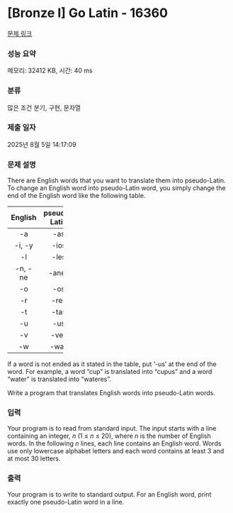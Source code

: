 # [Bronze I] Go Latin - 16360 

[문제 링크](https://www.acmicpc.net/problem/16360) 

### 성능 요약

메모리: 32412 KB, 시간: 40 ms

### 분류

많은 조건 분기, 구현, 문자열

### 제출 일자

2025년 8월 5일 14:17:09

### 문제 설명

<p>There are English words that you want to translate them into pseudo-Latin. To change an English word into pseudo-Latin word, you simply change the end of the English word like the following table.</p>

<table class="table table table-bordered" style="width: 25%;">
	<thead>
		<tr>
			<th style="text-align:center;">English</th>
			<th style="text-align:center;">pseudo-Latin</th>
		</tr>
	</thead>
	<tbody>
		<tr>
			<td style="text-align:center;">-a</td>
			<td style="text-align:center;">-as</td>
		</tr>
		<tr>
			<td style="text-align:center;">-i, -y</td>
			<td style="text-align:center;">-ios</td>
		</tr>
		<tr>
			<td style="text-align:center;">-l</td>
			<td style="text-align:center;">-les</td>
		</tr>
		<tr>
			<td style="text-align:center;">-n, -ne</td>
			<td style="text-align:center;">-anes</td>
		</tr>
		<tr>
			<td style="text-align:center;">-o</td>
			<td style="text-align:center;">-os</td>
		</tr>
		<tr>
			<td style="text-align:center;">-r</td>
			<td style="text-align:center;">-res</td>
		</tr>
		<tr>
			<td style="text-align:center;">-t</td>
			<td style="text-align:center;">-tas</td>
		</tr>
		<tr>
			<td style="text-align:center;">-u</td>
			<td style="text-align:center;">-us</td>
		</tr>
		<tr>
			<td style="text-align:center;">-v</td>
			<td style="text-align:center;">-ves</td>
		</tr>
		<tr>
			<td style="text-align:center;">-w</td>
			<td style="text-align:center;">-was</td>
		</tr>
	</tbody>
</table>

<p>If a word is not ended as it stated in the table, put ‘-us’ at the end of the word. For example, a word “cup” is translated into “cupus” and a word “water” is translated into “wateres”.</p>

<p>Write a program that translates English words into pseudo-Latin words.</p>

### 입력 

 <p>Your program is to read from standard input. The input starts with a line containing an integer, <em>n</em> (1 ≤ <em>n</em> ≤ 20), where <em>n</em> is the number of English words. In the following <em>n</em> lines, each line contains an English word. Words use only lowercase alphabet letters and each word contains at least 3 and at most 30 letters.</p>

### 출력 

 <p>Your program is to write to standard output. For an English word, print exactly one pseudo-Latin word in a line.</p>

